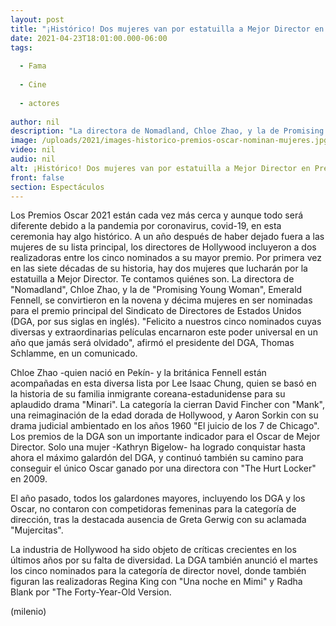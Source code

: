 ```yaml
---
layout: post
title: "¡Histórico! Dos mujeres van por estatuilla a Mejor Director en Premios Oscar 2021"
date: 2021-04-23T18:01:00.000-06:00
tags:
  
  - Fama
  
  - Cine
  
  - actores
  
author: nil
description: "La directora de Nomadland, Chloe Zhao, y la de Promising Young Woman, Emerald Fennell, se convirtieron en la novena y décima mujeres en ser nominadas para el premio principal del Sindicato de Directores de Estados Unidos."
image: /uploads/2021/images-historico-premios-oscar-nominan-mujeres.jpg
video: nil
audio: nil
alt: ¡Histórico! Dos mujeres van por estatuilla a Mejor Director en Premios Oscar 2021
front: false
section: Espectáculos
---
```


Los Premios Oscar 2021 están cada vez más cerca y aunque todo será diferente debido a la pandemia por coronavirus, covid-19, en esta ceremonia hay algo histórico. A un año después de haber dejado fuera a las mujeres de su lista principal, los directores de Hollywood incluyeron a dos realizadoras entre los cinco nominados a su mayor premio. Por primera vez en las siete décadas de su historia, hay dos mujeres que lucharán por la estatuilla a Mejor Director. Te contamos quiénes son.  La directora de "Nomadland", Chloe Zhao, y la de "Promising Young Woman", Emerald Fennell, se convirtieron en la novena y décima mujeres en ser nominadas para el premio principal del Sindicato de Directores de Estados Unidos (DGA, por sus siglas en inglés). "Felicito a nuestros cinco nominados cuyas diversas y extraordinarias películas encarnaron este poder universal en un año que jamás será olvidado", afirmó el presidente del DGA, Thomas Schlamme, en un comunicado. 

Chloe Zhao -quien nació en Pekín- y la británica Fennell están acompañadas en esta diversa lista por Lee Isaac Chung, quien se basó en la historia de su familia inmigrante coreana-estadunidense para su aplaudido drama "Minari". La categoría la cierran David Fincher con "Mank", una reimaginación de la edad dorada de Hollywood, y Aaron Sorkin con su drama judicial ambientado en los años 1960 "El juicio de los 7 de Chicago". Los premios de la DGA son un importante indicador para el Oscar de Mejor Director. Solo una mujer -Kathryn Bigelow- ha logrado conquistar hasta ahora el máximo galardón del DGA, y continuó también su camino para conseguir el único Oscar ganado por una directora con "The Hurt Locker" en 2009. 

El año pasado, todos los galardones mayores, incluyendo los DGA y los Oscar, no contaron con competidoras femeninas para la categoría de dirección, tras la destacada ausencia de Greta Gerwig con su aclamada "Mujercitas". 

La industria de Hollywood ha sido objeto de críticas crecientes en los últimos años por su falta de diversidad. La DGA también anunció el martes los cinco nominados para la categoría de director novel, donde también figuran las realizadoras Regina King con "Una noche en Mimi" y Radha Blank por "The Forty-Year-Old Version.

(milenio)